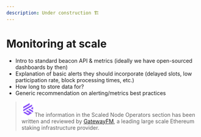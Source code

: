 ```yaml
---
description: Under construction 🏗️
---
```


# Monitoring at scale

* Intro to standard beacon API & metrics (ideally we have open-sourced dashboards by then)
* Explanation of basic alerts they should incorporate (delayed slots, low participation rate, block processing times, etc.)
* How long to store data for?
* Generic recommendation on alerting/metrics best practices

> <img src="../.gitbook/assets/image (108).png" alt="" data-size="line">The information in the Scaled Node Operators section has been written and reviewed by [GatewayFM](https://gateway.fm), a leading large scale Ethereum staking infrastructure provider.
